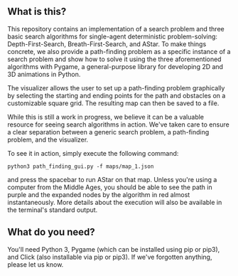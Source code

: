 ## What is this?
This repository contains an implementation of a search problem and three basic search algorithms for single-agent deterministic problem-solving: Depth-First-Search, Breath-First-Search, and AStar. To make things concrete, we also provide a path-finding problem as a specific instance of a search problem and show how to solve it using the three aforementioned algorithms with Pygame, a general-purpose library for developing 2D and 3D animations in Python.

The visualizer allows the user to set up a path-finding problem graphically by selecting the starting and ending points for the path and obstacles on a customizable square grid. The resulting map can then be saved to a file.

While this is still a work in progress, we believe it can be a valuable resource for seeing search algorithms in action. We've taken care to ensure a clear separation between a generic search problem, a path-finding problem, and the visualizer.

To see it in action, simply execute the following command:

```python3 path_finding_gui.py -f maps/map_1.json```

and press the spacebar to run AStar on that map. Unless you're using a computer from the Middle Ages, you should be able to see the path in purple and the expanded nodes by the algorithm in red almost instantaneously. More details about the execution will also be available in the terminal's standard output.

## What do you need?
You'll need Python 3, Pygame (which can be installed using pip or pip3), and Click (also installable via pip or pip3). If we've forgotten anything, please let us know.